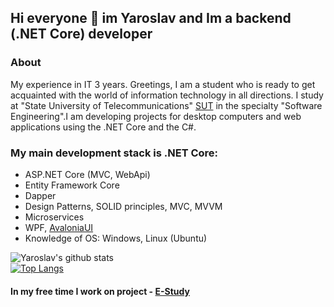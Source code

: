 ## Hi everyone 👋 im Yaroslav and Im a backend (.NET Core) developer
### About
My experience in IT 3 years. Greetings, I am a student who is ready to get acquainted with the world of information technology in all directions. I study at "State University of Telecommunications" [SUT](http://www.dut.edu.ua/) in the specialty "Software Engineering".I am developing projects for desktop computers and web applications using the .NET Core and the C#. 

### My main development stack is .NET Core:
 * ASP.NET Core (MVC, WebApi)
 * Entity Framework Core
 * Dapper
 * Design Patterns, SOLID principles, MVC, MVVM
 * Microservices
 * WPF, [AvaloniaUI](https://github.com/AvaloniaUI/Avalonia)
 * Knowledge of OS: Windows, Linux (Ubuntu)

![Yaroslav's github stats](https://github-readme-stats.vercel.app/api?username=Yaroslav08&show_icons=true&theme=dark&count_private=true)  
[![Top Langs](https://github-readme-stats.vercel.app/api/top-langs/?username=Yaroslav08&theme=dark)](https://github.com/anuraghazra/github-readme-stats)
#### In my free time I work on project - [E-Study](https://github.com/Yaroslav08/EStudy)
